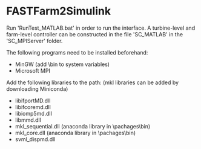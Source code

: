 # FASTFarm2Simulink

Run 'RunTest_MATLAB.bat' in order to run the interface. A turbine-level and farm-level controller can be constructed in the file 'SC_MATLAB' in the 'SC_MPIServer' folder. 

The following programs need to be installed beforehand:
- MinGW (add \bin to system variables)
- Microsoft MPI

Add the following libraries to the path: (mkl libraries can be added by downloading Miniconda)
- libifportMD.dll
- libifcoremd.dll
- libiomp5md.dll
- libmmd.dll
- mkl_sequential.dll (anaconda library in \pachages\bin)
- mkl_core.dll (anaconda library in \pachages\bin)
- svml_dispmd.dll
